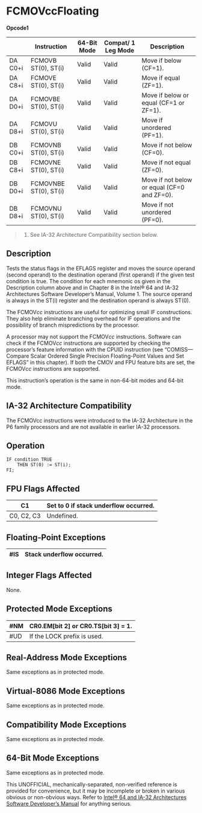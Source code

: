 # FCMOVcc**Floating**

**Opcode1**

|         | **Instruction**       | **64-Bit Mode** | **Compat/ 1** **Leg Mode** | **Description**                             |
| ------- | --------------------- | --------------- | -------------------------- | ------------------------------------------- |
| DA C0+i | FCMOVB ST(0), ST(i)   | Valid           | Valid                      | Move if below (CF=1).                       |
| DA C8+i | FCMOVE ST(0), ST(i)   | Valid           | Valid                      | Move if equal (ZF=1).                       |
| DA D0+i | FCMOVBE ST(0), ST(i)  | Valid           | Valid                      | Move if below or equal (CF=1 or ZF=1).      |
| DA D8+i | FCMOVU ST(0), ST(i)   | Valid           | Valid                      | Move if unordered (PF=1).                   |
| DB C0+i | FCMOVNB ST(0), ST(i)  | Valid           | Valid                      | Move if not below (CF=0).                   |
| DB C8+i | FCMOVNE ST(0), ST(i)  | Valid           | Valid                      | Move if not equal (ZF=0).                   |
| DB D0+i | FCMOVNBE ST(0), ST(i) | Valid           | Valid                      | Move if not below or equal (CF=0 and ZF=0). |
| DB D8+i | FCMOVNU ST(0), ST(i)  | Valid           | Valid                      | Move if not unordered (PF=0).               |

> 1. See IA-32 Architecture Compatibility section below.

## Description

Tests the status flags in the EFLAGS register and moves the source operand (second operand) to the destination operand (first operand) if the given test condition is true. The condition for each mnemonic os given in the Description column above and in Chapter 8 in the Intel® 64 and IA-32 Architectures Software Developer’s Manual, Volume 1. The source operand is always in the ST(i) register and the destination operand is always ST(0).

The FCMOV*cc* instructions are useful for optimizing small IF constructions. They also help eliminate branching overhead for IF operations and the possibility of branch mispredictions by the processor.

A processor may not support the FCMOV*cc* instructions. Software can check if the FCMOV*cc* instructions are supported by checking the processor’s feature information with the CPUID instruction (see “COMISS—Compare Scalar Ordered Single Precision Floating-Point Values and Set EFLAGS” in this chapter). If both the CMOV and FPU feature bits are set, the FCMOV*cc* instructions are supported.

This instruction’s operation is the same in non-64-bit modes and 64-bit mode.

## IA-32 Architecture Compatibility

The FCMOVcc instructions were introduced to the IA-32 Architecture in the P6 family processors and are not available in earlier IA-32 processors.

## Operation

```
IF condition TRUE
    THEN ST(0) := ST(i);
FI;

```

## FPU Flags Affected

| C1         | Set to 0 if stack underflow occurred. |
| ---------- | ------------------------------------- |
| C0, C2, C3 | Undefined.                            |

## Floating-Point Exceptions

| \#​IS | Stack underflow occurred. |
| ----- | ------------------------- |

## Integer Flags Affected

None.

## Protected Mode Exceptions

| \#​NM  | CR0.EM[bit 2] or CR0.TS[bit 3] = 1. |
| ------ | ----------------------------------- |
| #​​​UD | If the LOCK prefix is used.         |

## Real-Address Mode Exceptions

Same exceptions as in protected mode.

## Virtual-8086 Mode Exceptions

Same exceptions as in protected mode.

## Compatibility Mode Exceptions

Same exceptions as in protected mode.

## 64-Bit Mode Exceptions

Same exceptions as in protected mode.

This UNOFFICIAL, mechanically-separated, non-verified reference is provided for convenience, but it may be
incomplete or broken in various obvious or non-obvious
ways. Refer to [Intel® 64 and IA-32 Architectures Software Developer’s Manual](https://software.intel.com/en-us/download/intel-64-and-ia-32-architectures-sdm-combined-volumes-1-2a-2b-2c-2d-3a-3b-3c-3d-and-4) for anything serious.
